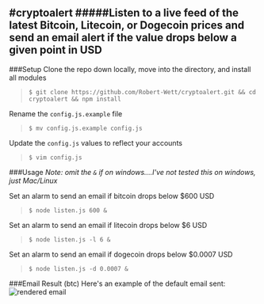 #cryptoalert
#####Listen to a live feed of the latest Bitcoin, Litecoin, or Dogecoin prices and send an email alert if the value drops below a given point in USD
-------
###Setup
Clone the repo down locally, move into the directory, and install all modules
> `$ git clone https://github.com/Robert-Wett/cryptoalert.git && cd cryptoalert && npm install`

Rename the `config.js.example` file
> `$ mv config.js.example config.js`

Update the `config.js` values to reflect your accounts
> `$ vim config.js`

###Usage
<em>Note: omit the `&` if on windows....I've not tested this on windows, just Mac/Linux</em>

Set an alarm to send an email if bitcoin drops below $600 USD
> `$ node listen.js 600 &`

Set an alarm to send an email if litecoin drops below $6 USD
> `$ node listen.js -l 6 &`

Set an alarm to send an email if dogecoin drops below $0.0007 USD
> `$ node listen.js -d 0.0007 &`

###Email Result (btc)
Here's an example of the default email sent:
![rendered email](http://i.imgur.com/erNNift.png)
